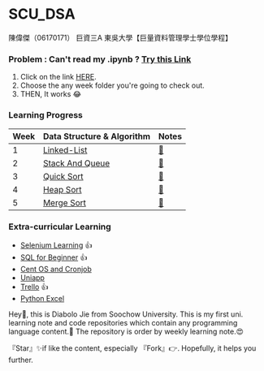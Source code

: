 # SCU_DSA



陳偉傑（06170171）
巨資三A
東吳大學【巨量資料管理學士學位學程】

### Problem : Can't read my .ipynb ? [Try this Link](https://nbviewer.jupyter.org/github/sefx5ever/SCU_DSA/tree/master/)
1. Click on the link [HERE](https://nbviewer.jupyter.org/github/sefx5ever/SCU_DSA/tree/master/).
2. Choose the any week folder you're going to check out.
3. THEN, It works 😂

### Learning Progress
| Week  | Data Structure & Algorithm | Notes |
| ------------- | ------------- | ------------- |
| 1 | [Linked-List](https://github.com/sefx5ever/SCU_DSA/tree/master/Week_1)|[📍](https://hackmd.io/@9CYR6Dt4Spaq5KQt88pXvg/H1wfxQv_B)|
| 2 | [Stack And Queue](https://github.com/sefx5ever/SCU_DSA/tree/master/Week_2)|[📍](https://hackmd.io/@9CYR6Dt4Spaq5KQt88pXvg/Hk9ykiUtB)|
| 3 | [Quick Sort](https://github.com/sefx5ever/SCU_DSA/tree/master/Week_3)|[📍](https://hackmd.io/@9CYR6Dt4Spaq5KQt88pXvg/H1MK1iUFH)|
| 4 | [Heap Sort](https://github.com/sefx5ever/SCU_DSA/tree/master/Week_4)|[📍](https://hackmd.io/@9CYR6Dt4Spaq5KQt88pXvg/SJEcyiUtH)|
| 5 | [Merge Sort](https://github.com/sefx5ever/SCU_DSA/tree/master/Week_4)|[📍](https://hackmd.io/@9CYR6Dt4Spaq5KQt88pXvg/rkGNzeQjS)|

### Extra-curricular Learning
* [Selenium Learning](https://hackmd.io/@9CYR6Dt4Spaq5KQt88pXvg/ryBnJPwdr) 👍
* [SQL for Beginner](https://hackmd.io/@9CYR6Dt4Spaq5KQt88pXvg/rkNG5vLwB) 👍
* [Cent OS and Cronjob](https://hackmd.io/@9CYR6Dt4Spaq5KQt88pXvg/r1Qesa1uS)
* [Uniapp](https://hackmd.io/@9CYR6Dt4Spaq5KQt88pXvg/SJeW85FgB)
* [Trello](https://hackmd.io/@9CYR6Dt4Spaq5KQt88pXvg/H1RpeNJsS) 👍
* [Python Excel](https://hackmd.io/@9CYR6Dt4Spaq5KQt88pXvg/HkalGAcYS)



Hey🙌, this is Diabolo Jie from Soochow University.
This is my first uni. learning note and code repositories which contain any programming language content.🎉
The repository is order by weekly learning note.😍

『Star』✨if like the content, especially 『Fork』👉.
Hopefully, it helps you further.



                                                                         
